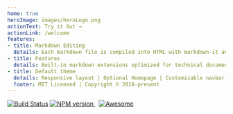 ```yaml
---
home: true 
heroImage: images/heroLogo.png
actionText: Try it Out →
actionLink: /welcome
features:
- title: Markdown Editing 
  details: Each markdown file is compiled into HTML with markdown-it and then processed as the template of a Vue component. 
- title: Features 
  details: Built-in markdown extensions optimized for technical documentation | Multi -language Support | Vue-powered custom theme system   | Automatic Service Worker generation and more...
- title: Default theme
  details: Responsive layout | Optional Homepage | Customizable navbar and sidebar | Auto-generated GitHub link and page edit links  and     more...
  footer: MIT Licensed | Copyright © 2018-present 
---
```

[![Build Status](https://travis-ci.org/iwilfried/vuepress-boilerplate.svg?branch=master)](https://travis-ci.org/iwilfried/vuepress-boilerplate)
<a href="https://www.npmjs.org/package/markdown-it" rel="nofollow"><img src="https://img.shields.io/npm/v/markdown-it.svg?style=flat" alt="NPM version" /> </a> &nbsp; 
[![Awesome](https://cdn.rawgit.com/sindresorhus/awesome/d7305f38d29fed78fa85652e3a63e154dd8e8829/media/badge.svg)](https://github.com/sindresorhus/awesome)  
 


